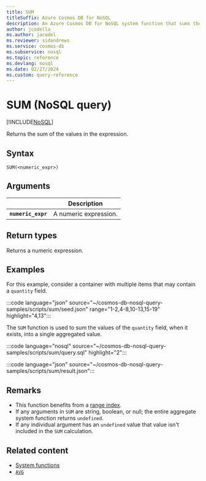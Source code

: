```yaml
---
title: SUM
titleSuffix: Azure Cosmos DB for NoSQL
description: An Azure Cosmos DB for NoSQL system function that sums the specified values.
author: jcodella
ms.author: jacodel
ms.reviewer: sidandrews
ms.service: cosmos-db
ms.subservice: nosql
ms.topic: reference
ms.devlang: nosql
ms.date: 02/27/2024
ms.custom: query-reference
---
```


# SUM (NoSQL query)

[!INCLUDE[NoSQL](../../includes/appliesto-nosql.md)]

Returns the sum of the values in the expression.
  
## Syntax
  
```nosql
SUM(<numeric_expr>)  
```  
  
## Arguments

| | Description |
| --- | --- |
| **`numeric_expr`** | A numeric expression. |
  
## Return types
  
Returns a numeric expression.  
  
## Examples
  
For this example, consider a container with multiple items that may contain a `quantity` field.
  
:::code language="json" source="~/cosmos-db-nosql-query-samples/scripts/sum/seed.json" range="1-2,4-8,10-13,15-19" highlight="4,13":::

The `SUM` function is used to sum the values of the `quantity` field, when it exists, into a single aggregated value.

:::code language="nosql" source="~/cosmos-db-nosql-query-samples/scripts/sum/query.sql" highlight="2":::

:::code language="json" source="~/cosmos-db-nosql-query-samples/scripts/sum/result.json":::

## Remarks

- This function benefits from a [range index](../../index-policy.md#includeexclude-strategy).
- If any arguments in `SUM` are string, boolean, or null; the entire aggregate system function returns `undefined`.
- If any individual argument has an `undefined` value that value isn't included in the `SUM` calculation.

## Related content

- [System functions](system-functions.yml)
- [`AVG`](average.md)
